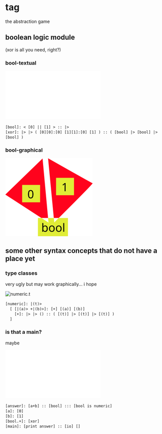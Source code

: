 # tag
the abstraction game

## boolean logic module
(xor is all you need, right?)

### bool-textual
![bool.t](/src/txt/bool.t.txt)
```
[bool]: < [0] || [1] > :: |>
[xor]: |> |> ( [0][0]:[0] [1][1]:[0] [1] ) :: ( [bool] |> [bool] |> [bool] )
```

### bool-graphical


![bool.g.png](/src/png/bool.g.png)

## some other syntax concepts that do not have a place yet

### type classes
very ugly but may work graphically... i hope

![numeric.t](/src/txt/numeric.t.tag)
```
[numeric]: |(t)> 
  [ [|(a)> +|(b)>]: [+] [(a)] [(b)]
    [+]: |> |> () :: ( [(t)] |> [(t)] |> [(t)] )
  ]
```
### is that a main?
maybe 

![test.t](/src/txt/test.t.txt)
```
[answer]: [a+b] :: [bool] ::: [bool is numeric]
[a]: [0]
[b]: [1]
[bool.+]: [xor]
[main]: [print answer] :: [io] []
```
